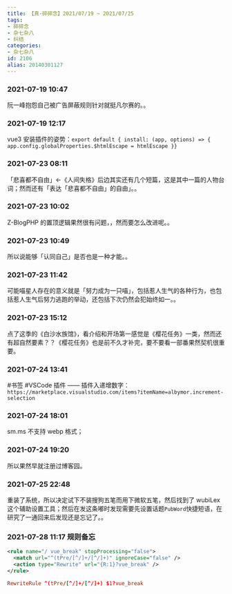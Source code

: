 ```yaml
---
title: 【真·碎碎念】2021/07/19 ~ 2021/07/25
tags:
- 碎碎念
- 杂七杂八
- 纠结
categories:
- 杂七杂八
id: 2106
alias: 20140301127
---
```

### 2021-07-19 10:47
阮一峰抱怨自己被广告屏蔽规则针对就挺凡尔赛的。。

<!--more-->

### 2021-07-19 12:17
vue3 安装插件的姿势：```export default { install: (app, options) => { app.config.globalProperties.$htmlEscape = htmlEscape }}```

### 2021-07-23 08:11
「悲喜都不自由」←《人间失格》后边其实还有几个短篇，这是其中一篇的人物台词；然而还有「表达「悲喜都不自由」的自由」。。

### 2021-07-23 10:02
Z-BlogPHP 的置顶逻辑果然很有问题，，然而要怎么改进呢。。

### 2021-07-23 10:49
所以说能够「认同自己」是否也是一种才能。。

### 2021-07-23 11:42
可能喵星人存在的意义就是「努力成为一只喵」，包括惹人生气的各种行为，也包括惹人生气后努力逃跑的举动，还包括下次仍然会犯始终如一。。

### 2021-07-23 15:12
点了这季的《白沙水族馆》，看介绍和开场第一感觉是《樱花任务》一类，然而还有超自然要素？？《樱花任务》也是前不久才补完，要不要看一部番果然契机很重要。

### 2021-07-24 13:41
\#书签 \#VSCode 插件 —— 插件入递增数字：`https://marketplace.visualstudio.com/items?itemName=albymor.increment-selection`

### 2021-07-24 18:01
sm.ms 不支持 webp 格式；

### 2021-07-24 19:20
所以果然早就注册过博客园。

### 2021-07-25 22:48
重装了系统，所以决定试下不装搜狗五笔而用下微软五笔，然后找到了 wubiLex 这个辅助设置工具；然后在发这条嘟时发现需要先设置话题`PubWord`快捷短语，在研究了一通回来后发现还是忘记了。。

### 2021-07-28 11:17 规则备忘
```xml
<rule name="/ vue_break" stopProcessing="false">
  <match url="^(tPre/[^/]+/[^/]+)" ignoreCase="false" />
  <action type="Rewrite" url="{R:1}?vue_break" />
</rule>
```
```conf
RewriteRule ^(tPre/[^/]+/[^/]+) $1?vue_break
```
